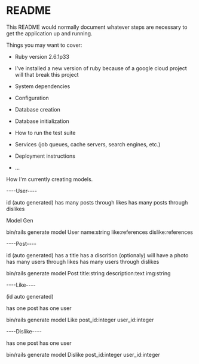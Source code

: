 # README

This README would normally document whatever steps are necessary to get the
application up and running.

Things you may want to cover:

* Ruby version 2.6.1p33 

* I've installed a new version of ruby because of a google cloud project will that break this project

* System dependencies

* Configuration

* Database creation

* Database initialization

* How to run the test suite

* Services (job queues, cache servers, search engines, etc.)

* Deployment instructions

* ...


How I'm currently creating models.

----User----

id (auto generated) 
has many posts through likes
has many posts through dislikes

Model Gen

bin/rails generate model User name:string like:references dislike:references

----Post----

id (auto generated)
has a title
has a discrition
(optionaly) will have a photo
has many users through likes
has many users through dislikes

bin/rails generate model Post title:string description:text img:string


----Like----

(id auto generated)

has one post
has one user

bin/rails generate model Like post_id:integer user_id:integer

----Dislike----

has one post
has one user

bin/rails generate model Dislike post_id:integer user_id:integer